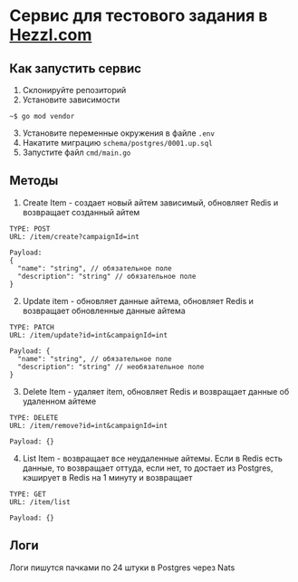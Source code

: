 # Сервис для тестового задания в [Hezzl.com](https://hezzl.com/)

## Как запустить сервис
1. Склонируйте репозиторий
2. Установите зависимости
```
~$ go mod vendor
```
3. Установите переменные окружения в файле `.env`
4. Накатите миграцию `schema/postgres/0001.up.sql`
5. Запустите файл `cmd/main.go`

## Методы
1. Create Item - создает новый айтем зависимый, обновляет Redis и возвращает созданный айтем
```
TYPE: POST
URL: /item/create?campaignId=int

Payload: 
{
  "name": "string", // обязательное поле
  "description": "string" // обязательное поле
}
```
2. Update item - обновляет данные айтема, обновляет Redis и возвращает обновленные данные айтема
```
TYPE: PATCH
URL: /item/update?id=int&campaignId=int

Payload: {
  "name": "string", // обязательное поле
  "description": "string" // необязательное поле
}
```
3. Delete Item - удаляет item, обновляет Redis и возвращает данные об удаленном айтеме
```
TYPE: DELETE
URL: /item/remove?id=int&campaignId=int

Payload: {}
```
4. List Item - возвращает все неудаленные айтемы. Если в Redis есть данные, то возвращает оттуда, если нет, то достает из Postgres, кэширует в Redis на 1 минуту и возвращает
```
TYPE: GET
URL: /item/list

Payload: {}
```
## Логи
Логи пишутся пачками по 24 штуки в Postgres через Nats
